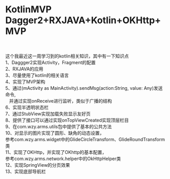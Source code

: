 # <h1>KotlinMVP Dagger2+RXJAVA+Kotlin+OKHttp+MVP </h1> <br/>
这个我最近这一周学习到的kotlin相关知识，其中有一下知识点 <br/>
1、Daggger2实现Activity，Fragment的配置 <br/>
2、RXJAVA的应用 <br/>
3、尽量使用了kotlin的相关语言 <br/>
4、实现了MVP架构 <br/>
5、通过(mActivity as MainActivity).sendMsg(action:String, value: Any)发送命令,<br/>
&nbsp;&nbsp;&nbsp;并通过实现onReceive进行监听，类似于广播的结构 <br/>
6、实现半透明状态栏 <br/>
7、通过StubView实现加载失败显示友好页 <br/>
8、提供了接口可以通过实现onTopViewCreated实现顶层栏目 <br/>
9、在com.wzy.arms.utils包中提供了基本的公共方法 <br/>
10、对显示的图片实现了圆形、缺角的动态设置，<br/>
    参考com.wzy.arms.widget中的GlideCircleTransform、GlideRoundTransform类 <br/>
11、实现了OKHttp，并实现了OKhttp的基本配置，<br/>
    参考com.wzy.arms.network.helper中的OkHttpHelper类 <br/>
12、实现SpringView的分页效果 <br/>
13、实现底部导航栏 <br/>

